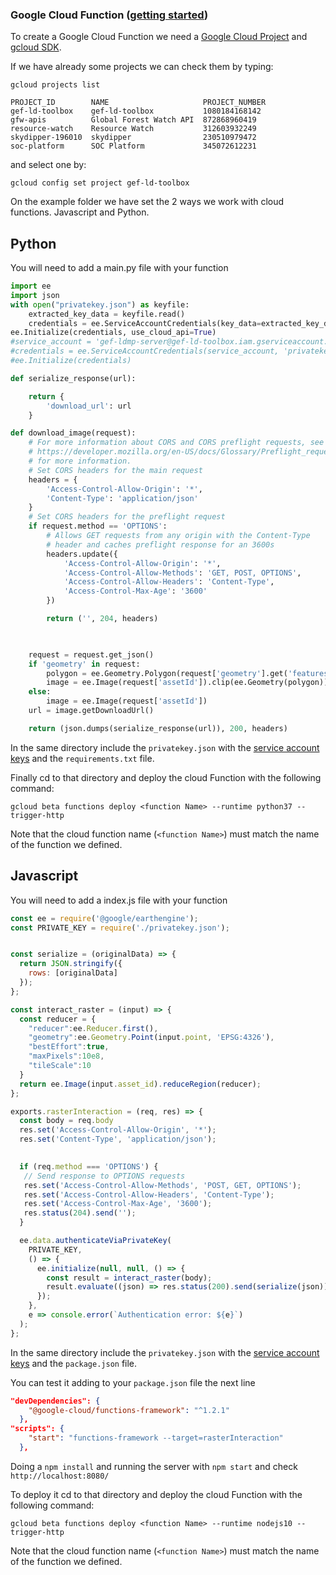 ### Google Cloud Function ([getting started](https://medium.com/@timhberry/getting-started-with-python-for-google-cloud-functions-646a8cddbb33))

To create a Google Cloud Function we need a [Google Cloud Project](https://cloud.google.com/resource-manager/docs/creating-managing-projects) and [gcloud SDK](https://cloud.google.com/sdk/docs/).

If we have already some projects we can check them by typing:

`gcloud projects list`
```
PROJECT_ID        NAME                     PROJECT_NUMBER
gef-ld-toolbox    gef-ld-toolbox           1080184168142
gfw-apis          Global Forest Watch API  872868960419
resource-watch    Resource Watch           312603932249
skydipper-196010  skydipper                230510979472
soc-platform      SOC Platform             345072612231
```
and select one by:

`gcloud config set project gef-ld-toolbox`

On the example folder we have set the 2 ways we work with cloud functions. Javascript and Python.

## Python 

You will need to add a main.py file with your function

```python
import ee
import json
with open("privatekey.json") as keyfile:
    extracted_key_data = keyfile.read()
    credentials = ee.ServiceAccountCredentials(key_data=extracted_key_data)
ee.Initialize(credentials, use_cloud_api=True)
#service_account = 'gef-ldmp-server@gef-ld-toolbox.iam.gserviceaccount.com'
#credentials = ee.ServiceAccountCredentials(service_account, 'privatekey.json')
#ee.Initialize(credentials)

def serialize_response(url):

    return {
        'download_url': url
    }

def download_image(request):
    # For more information about CORS and CORS preflight requests, see
    # https://developer.mozilla.org/en-US/docs/Glossary/Preflight_request
    # for more information.
    # Set CORS headers for the main request
    headers = {
        'Access-Control-Allow-Origin': '*',
        'Content-Type': 'application/json'
    }
    # Set CORS headers for the preflight request
    if request.method == 'OPTIONS':
        # Allows GET requests from any origin with the Content-Type
        # header and caches preflight response for an 3600s
        headers.update({
            'Access-Control-Allow-Origin': '*',
            'Access-Control-Allow-Methods': 'GET, POST, OPTIONS',
            'Access-Control-Allow-Headers': 'Content-Type',
            'Access-Control-Max-Age': '3600'
        })

        return ('', 204, headers)

    

    request = request.get_json()
    if 'geometry' in request:
        polygon = ee.Geometry.Polygon(request['geometry'].get('features')[0].get('geometry').get('coordinates'))
        image = ee.Image(request['assetId']).clip(ee.Geometry(polygon))
    else:
        image = ee.Image(request['assetId'])
    url = image.getDownloadUrl()

    return (json.dumps(serialize_response(url)), 200, headers)
```
In the same directory include the `privatekey.json` with the [service account keys](https://cloud.google.com/iam/docs/creating-managing-service-account-keys) and the `requirements.txt` file. 


Finally cd to that directory and deploy the cloud Function with the following command:

`gcloud beta functions deploy <function Name> --runtime python37 --trigger-http`

Note that the cloud function name (`<function Name>`) must match the name of the function we defined.

## Javascript

You will need to add a index.js file with your function
```javascript
const ee = require('@google/earthengine');
const PRIVATE_KEY = require('./privatekey.json');


const serialize = (originalData) => {
  return JSON.stringify({
    rows: [originalData]
  });
};

const interact_raster = (input) => {
  const reducer = {
    "reducer":ee.Reducer.first(), 
    "geometry":ee.Geometry.Point(input.point, 'EPSG:4326'), 
    "bestEffort":true, 
    "maxPixels":10e8, 
    "tileScale":10
  }
  return ee.Image(input.asset_id).reduceRegion(reducer);
};

exports.rasterInteraction = (req, res) => {
  const body = req.body
  res.set('Access-Control-Allow-Origin', '*');
  res.set('Content-Type', 'application/json');
  

  if (req.method === 'OPTIONS') {
   // Send response to OPTIONS requests
   res.set('Access-Control-Allow-Methods', 'POST, GET, OPTIONS');
   res.set('Access-Control-Allow-Headers', 'Content-Type');
   res.set('Access-Control-Max-Age', '3600');
   res.status(204).send('');
  }

  ee.data.authenticateViaPrivateKey(
    PRIVATE_KEY,
    () => {
      ee.initialize(null, null, () => {
        const result = interact_raster(body);
        result.evaluate((json) => res.status(200).send(serialize(json)));
      });
    }, 
    e => console.error(`Authentication error: ${e}`)
  );
};

```


In the same directory include the `privatekey.json` with the [service account keys](https://cloud.google.com/iam/docs/creating-managing-service-account-keys) and the `package.json` file. 

You can test it adding to your `package.json` file the next line 
```json  
"devDependencies": {
    "@google-cloud/functions-framework": "^1.2.1"
  },
"scripts": {
    "start": "functions-framework --target=rasterInteraction"
  },
```
Doing a  `npm install` and running the server with `npm start` and check `http://localhost:8080/`


	
To deploy it cd to that directory and deploy the cloud Function with the following command:

`gcloud beta functions deploy <function Name> --runtime nodejs10 --trigger-http`

Note that the cloud function name (`<function Name>`) must match the name of the function we defined.